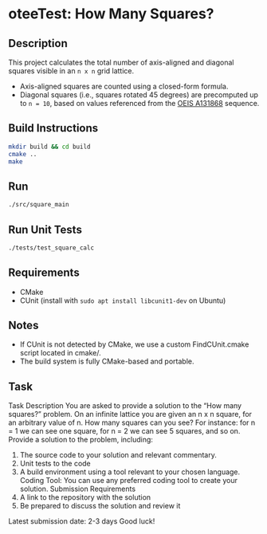 # oteeTest: How Many Squares?

## Description
This project calculates the total number of axis-aligned and diagonal squares visible in an `n x n` grid lattice.

- Axis-aligned squares are counted using a closed-form formula.
- Diagonal squares (i.e., squares rotated 45 degrees) are precomputed up to `n = 10`, based on values referenced from the [OEIS A131868](https://oeis.org/A131868) sequence.


## Build Instructions

```bash
mkdir build && cd build
cmake ..
make
```

## Run

```bash
./src/square_main
```

## Run Unit Tests

```bash
./tests/test_square_calc
```

## Requirements
- CMake
- CUnit (install with `sudo apt install libcunit1-dev` on Ubuntu)

## Notes
- If CUnit is not detected by CMake, we use a custom FindCUnit.cmake script located in cmake/.
- The build system is fully CMake-based and portable.

## Task
Task Description
You are asked to provide a solution to the “How many squares?” problem. On an
infinite lattice you are given an n x n square, for an arbitrary value of n. How many
squares can you see? For instance: for n = 1 we can see one square, for n = 2 we
can see 5 squares, and so on.
Provide a solution to the problem, including:
1. The source code to your solution and relevant commentary.
2. Unit tests to the code
3. A build environment using a tool relevant to your chosen language.
Coding Tool: You can use any preferred coding tool to create your solution.
Submission Requirements
1. A link to the repository with the solution
2. Be prepared to discuss the solution and review it

Latest submission date: 2-3 days
Good luck!
